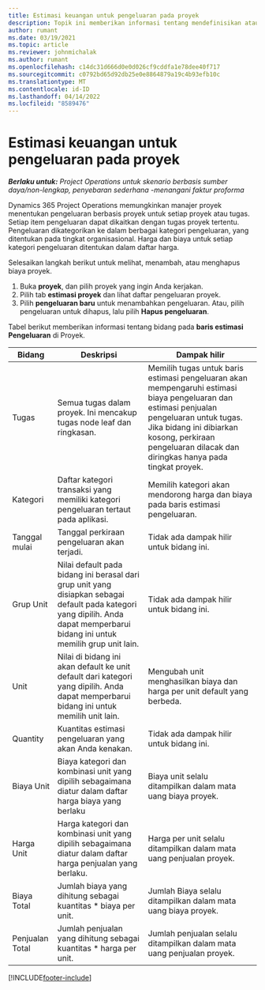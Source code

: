 ```yaml
---
title: Estimasi keuangan untuk pengeluaran pada proyek
description: Topik ini memberikan informasi tentang mendefinisikan atau memperkirakan biaya berdasarkan proyek.
author: rumant
ms.date: 03/19/2021
ms.topic: article
ms.reviewer: johnmichalak
ms.author: rumant
ms.openlocfilehash: c14dc31d666d0e0d026cf9cddfa1e78dee40f717
ms.sourcegitcommit: c0792bd65d92db25e0e8864879a19c4b93efb10c
ms.translationtype: MT
ms.contentlocale: id-ID
ms.lasthandoff: 04/14/2022
ms.locfileid: "8589476"
---
```

# <a name="financial-estimates-for-expenses-on-projects"></a>Estimasi keuangan untuk pengeluaran pada proyek
_**Berlaku untuk:** Project Operations untuk skenario berbasis sumber daya/non-lengkap, penyebaran sederhana -menangani faktur proforma_

Dynamics 365 Project Operations memungkinkan manajer proyek menentukan pengeluaran berbasis proyek untuk setiap proyek atau tugas. Setiap item pengeluaran dapat dikaitkan dengan tugas proyek tertentu. Pengeluaran dikategorikan ke dalam berbagai kategori pengeluaran, yang ditentukan pada tingkat organisasional. Harga dan biaya untuk setiap kategori pengeluaran ditentukan dalam daftar harga. 

Selesaikan langkah berikut untuk melihat, menambah, atau menghapus biaya proyek.

1. Buka **proyek**, dan pilih proyek yang ingin Anda kerjakan.
2. Pilih tab **estimasi proyek** dan lihat daftar pengeluaran proyek.
3. Pilih **pengeluaran baru** untuk menambahkan pengeluaran. Atau, pilih pengeluaran untuk dihapus, lalu pilih **Hapus pengeluaran**.

Tabel berikut memberikan informasi tentang bidang pada **baris estimasi Pengeluaran** di Proyek. 

| **Bidang** | **Deskripsi** | **Dampak hilir** |
| --- | --- | --- |
| Tugas | Semua tugas dalam proyek. Ini mencakup tugas node leaf dan ringkasan. | Memilih tugas untuk baris estimasi pengeluaran akan mempengaruhi estimasi biaya pengeluaran dan estimasi penjualan pengeluaran untuk tugas. Jika bidang ini dibiarkan kosong, perkiraan pengeluaran dilacak dan diringkas hanya pada tingkat proyek. |
| Kategori | Daftar kategori transaksi yang memiliki kategori pengeluaran tertaut pada aplikasi. | Memilih kategori akan mendorong harga dan biaya pada baris estimasi pengeluaran. |
| Tanggal mulai | Tanggal perkiraan pengeluaran akan terjadi. | Tidak ada dampak hilir untuk bidang ini. |
| Grup Unit | Nilai default pada bidang ini berasal dari grup unit yang disiapkan sebagai default pada kategori yang dipilih. Anda dapat memperbarui bidang ini untuk memilih grup unit lain. | Tidak ada dampak hilir untuk bidang ini. |
| Unit | Nilai di bidang ini akan default ke unit default dari kategori yang dipilih. Anda dapat memperbarui bidang ini untuk memilih unit lain. | Mengubah unit menghasilkan biaya dan harga per unit default yang berbeda. |
| Quantity | Kuantitas estimasi pengeluaran yang akan Anda kenakan. | Tidak ada dampak hilir untuk bidang ini. |
| Biaya Unit | Biaya kategori dan kombinasi unit yang dipilih sebagaimana diatur dalam daftar harga biaya yang berlaku | Biaya unit selalu ditampilkan dalam mata uang biaya proyek. |
| Harga Unit | Harga kategori dan kombinasi unit yang dipilih sebagaimana diatur dalam daftar harga penjualan yang berlaku. | Harga per unit selalu ditampilkan dalam mata uang penjualan proyek. |
| Biaya Total | Jumlah biaya yang dihitung sebagai kuantitas \* biaya per unit.| Jumlah Biaya selalu ditampilkan dalam mata uang biaya proyek. |
| Penjualan Total | Jumlah penjualan yang dihitung sebagai kuantitas \* harga per unit. | Jumlah penjualan selalu ditampilkan dalam mata uang penjualan proyek. |


[!INCLUDE[footer-include](../includes/footer-banner.md)]

